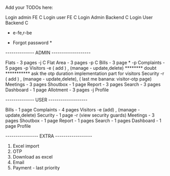 Add your TODOs here:

Login admin FE C
Login user FE C
Login Admin Backend C
Login User Backend C

- e-fe,r-be

* Forgot password *

--------------  ADMIN  -------------------

Flats - 3 pages    -j C
Flat Area - 3 pages   -p C
Bills - 3 page * -p
Complaints - 5 pages -p
Visitors -e  ( add ) , (manage - update,delete) 
******** doubt *********** ask the otp duration implementation part for visitors
Security  -r    ( add ) , (manage - update,delete), ( last me banana: visitor-otp page)
Meetings - 3 pages 
Shoutbox - 1 page 
Report - 3 pages 
Search - 3 pages
Dashboard - 1 page
Allotment - 3 pages -j 
Profile

--------------  USER  -------------------

Bills - 1 page 
Complaints - 4 pages
Visitors -e (add) , (manage - update,delete) 
Security - 1 page -r (view security guards)
Meetings - 3 pages
Shoutbox - 1 page
Report - 1 pages
Search - 1 pages
Dashboard - 1 page
Profile

---------------- EXTRA ------------------

1. Excel import
2. OTP
3. Download as excel 
4. Email 
5. Payment - last priority

